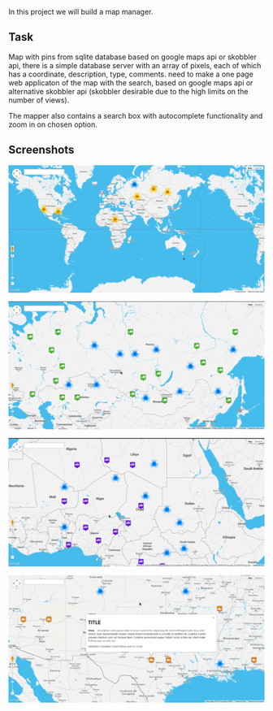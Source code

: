 In this project we will build a map manager.

## Task

Map with pins from sqlite database based on google maps api or skobbler api, there is a simple database server with an array of pixels, each of which has a coordinate, description, type, comments.
need to make a one page web applicaton of the map with the search, based on google maps api or alternative skobbler api (skobbler desirable due to the high limits on the number of views).

The mapper also contains a search box with autocomplete functionality and zoom in on chosen option.

## Screenshots

![Graphs](https://github.com/noku/small_widgets/blob/master/mapper/imgs/img1.png)

![Graphs](https://github.com/noku/small_widgets/blob/master/mapper/imgs/img2.png)

![Graphs](https://github.com/noku/small_widgets/blob/master/mapper/imgs/img3.png)

![Graphs](https://github.com/noku/small_widgets/blob/master/mapper/imgs/img4.png)

